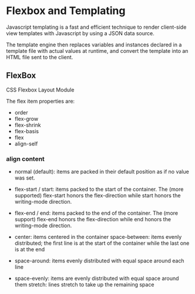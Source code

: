 # Flexbox and Templating

Javascript templating is a fast and efficient technique to render client-side view templates with Javascript by using a JSON data source.

The template engine then replaces variables and instances declared in a template file with actual values at runtime, and convert the template into an HTML file sent to the client.

## FlexBox

CSS Flexbox Layout Module

The flex item properties are:

- order
- flex-grow
- flex-shrink
- flex-basis
- flex
- align-self

### align content

- normal (default): items are packed in their default position as if no value was set.

- flex-start / start: items packed to the start of the container. The (more supported) flex-start honors the flex-direction while start honors the writing-mode direction.

- flex-end / end: items packed to the end of the container. The (more support) flex-end honors the flex-direction while end honors the writing-mode direction.

- center: items centered in the container space-between: items evenly distributed; the first line is at the start of the container while the last one is at the end

- space-around: items evenly distributed with equal space around each line
- space-evenly: items are evenly distributed with equal space around them
  stretch: lines stretch to take up the remaining space

